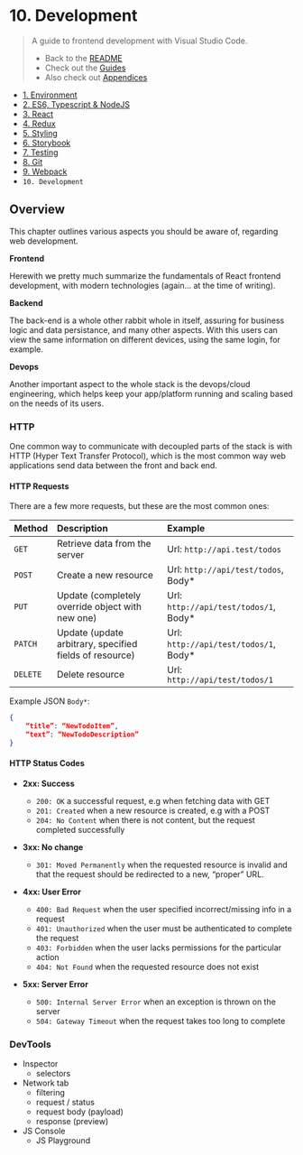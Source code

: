 # 10. Development

> A guide to frontend development with Visual Studio Code.
>
> - Back to the [README](../../README.md)
> - Check out the [Guides](./guides/CryptoCharts.md)
> - Also check out [Appendices](./appendix/CodingStandards.md)

- [1. Environment](./1-Environment.md)
- [2. ES6, Typescript & NodeJS](./2-Javascript.md)
- [3. React](./3-React.md)
- [4. Redux](./4-Redux.md)
- [5. Styling](./5-Styling.md)
- [6. Storybook](./6-Storybook.md)
- [7. Testing](./7-Testing.md)
- [8. Git](./8-Git.md)
- [9. Webpack](./9-Webpack.md)
- `10. Development`

## Overview

This chapter outlines various aspects you should be aware of, regarding web development.

**Frontend**

Herewith we pretty much summarize the fundamentals of React frontend development, with modern technologies (again... at the time of writing).

**Backend**

The back-end is a whole other rabbit whole in itself, assuring for business logic and data persistance, and many other aspects. With this users can view the same information on different devices, using the same login, for example.

**Devops**

Another important aspect to the whole stack is the devops/cloud engineering, which helps keep your app/platform running and scaling based on the needs of its users.

### HTTP

One common way to communicate with decoupled parts of the stack is with HTTP (Hyper Text Transfer Protocol), which is the most common way web applications send data between the front and back end.

#### HTTP Requests

There are a few more requests, but these are the most common ones:

|Method|Description|Example|
|:-|:-|:-|
|`GET`|Retrieve data from the server|Url: `http://api.test/todos`|
|`POST`|Create a new resource|Url: `http://api/test/todos`, Body*|
|`PUT`|Update (completely override object with new one)|Url: `http://api/test/todos/1`, Body*|
|`PATCH`|Update (update arbitrary, specified fields of resource)|Url: `http://api/test/todos/1`, Body*|
|`DELETE`|Delete resource|Url: `http://api/test/todos/1`|

Example JSON `Body*`:

```json
{
    “title”: “NewTodoItem”,
    “text”: “NewTodoDescription”
}
```

#### HTTP Status Codes

- **2xx: Success**
  - `200: OK`  a successful request, e.g when fetching data with GET
  - `201: Created` when a new resource is created, e.g with a POST
  - `204: No Content` when there is not content, but the request completed successfully
- **3xx: No change**
  - `301: Moved Permanently` when the requested resource is invalid and that the request should be redirected to a new, “proper” URL.
- **4xx: User Error**
  - `400: Bad Request` when the user specified incorrect/missing info in a request
  - `401: Unauthorized` when the user must be authenticated to complete the request
  - `403: Forbidden` when the user lacks permissions for the particular action
  - `404: Not Found` when the requested resource does not exist

- **5xx: Server Error**
  - `500: Internal Server Error` when an exception is thrown on the server
  - `504: Gateway Timeout` when the request takes too long to complete

### DevTools

- Inspector
  - selectors
- Network tab
  - filtering
  - request / status
  - request body (payload)
  - response (preview)
- JS Console
  - JS Playground
